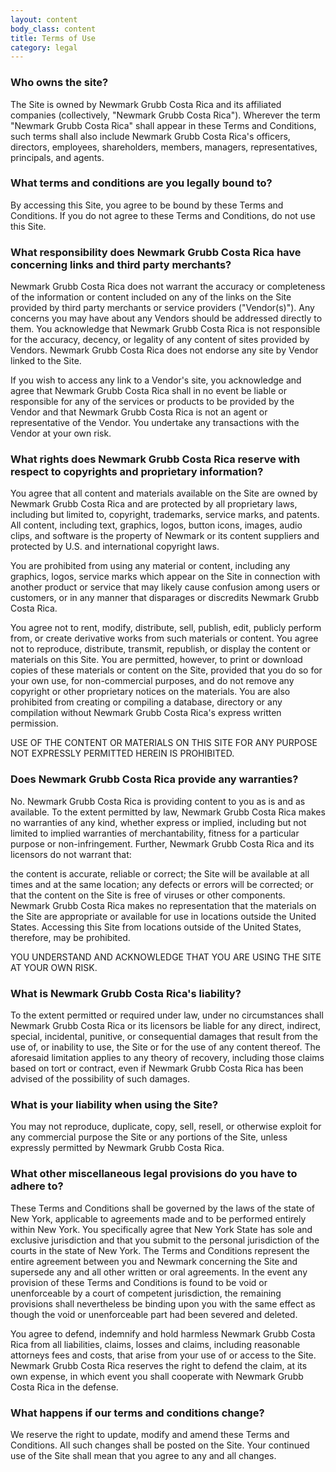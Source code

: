 ```yaml
---
layout: content
body_class: content
title: Terms of Use
category: legal
---
```

### Who owns the site?

The Site is owned by Newmark Grubb Costa Rica and its affiliated companies (collectively, "Newmark Grubb Costa Rica"). Wherever the term "Newmark Grubb Costa Rica" shall appear in these Terms and Conditions, such terms shall also include Newmark Grubb Costa Rica's officers, directors, employees, shareholders, members, managers, representatives, principals, and agents.

### What terms and conditions are you legally bound to?

By accessing this Site, you agree to be bound by these Terms and Conditions. If you do not agree to these Terms and Conditions, do not use this Site.

### What responsibility does Newmark Grubb Costa Rica have concerning links and third party merchants?

Newmark Grubb Costa Rica does not warrant the accuracy or completeness of the information or content included on any of the links on the Site provided by third party merchants or service providers ("Vendor(s)"). Any concerns you may have about any Vendors should be addressed directly to them. You acknowledge that Newmark Grubb Costa Rica is not responsible for the accuracy, decency, or legality of any content of sites provided by Vendors. Newmark Grubb Costa Rica does not endorse any site by Vendor linked to the Site.

If you wish to access any link to a Vendor's site, you acknowledge and agree that Newmark Grubb Costa Rica shall in no event be liable or responsible for any of the services or products to be provided by the Vendor and that Newmark Grubb Costa Rica is not an agent or representative of the Vendor. You undertake any transactions with the Vendor at your own risk.

### What rights does Newmark Grubb Costa Rica reserve with respect to copyrights and proprietary information?

You agree that all content and materials available on the Site are owned by Newmark Grubb Costa Rica and are protected by all proprietary laws, including but limited to, copyright, trademarks, service marks, and patents. All content, including text, graphics, logos, button icons, images, audio clips, and software is the property of Newmark or its content suppliers and protected by U.S. and international copyright laws.

You are prohibited from using any material or content, including any graphics, logos, service marks which appear on the Site in connection with another product or service that may likely cause confusion among users or customers, or in any manner that disparages or discredits Newmark Grubb Costa Rica.

You agree not to rent, modify, distribute, sell, publish, edit, publicly perform from, or create derivative works from such materials or content. You agree not to reproduce, distribute, transmit, republish, or display the content or materials on this Site. You are permitted, however, to print or download copies of these materials or content on the Site, provided that you do so for your own use, for non-commercial purposes, and do not remove any copyright or other proprietary notices on the materials. You are also prohibited from creating or compiling a database, directory or any compilation without Newmark Grubb Costa Rica's express written permission.

USE OF THE CONTENT OR MATERIALS ON THIS SITE FOR ANY PURPOSE NOT EXPRESSLY PERMITTED HEREIN IS PROHIBITED.

### Does Newmark Grubb Costa Rica provide any warranties?

No. Newmark Grubb Costa Rica is providing content to you as is and as available. To the extent permitted by law, Newmark Grubb Costa Rica makes no warranties of any kind, whether express or implied, including but not limited to implied warranties of merchantability, fitness for a particular purpose or non-infringement. Further, Newmark Grubb Costa Rica and its licensors do not warrant that:

the content is accurate, reliable or correct;
the Site will be available at all times and at the same location;
any defects or errors will be corrected; or
that the content on the Site is free of viruses or other components.
Newmark Grubb Costa Rica makes no representation that the materials on the Site are appropriate or available for use in locations outside the United States. Accessing this Site from locations outside of the United States, therefore, may be prohibited.

YOU UNDERSTAND AND ACKNOWLEDGE THAT YOU ARE USING THE SITE AT YOUR OWN RISK.

### What is Newmark Grubb Costa Rica's liability?

To the extent permitted or required under law, under no circumstances shall Newmark Grubb Costa Rica or its licensors be liable for any direct, indirect, special, incidental, punitive, or consequential damages that result from the use of, or inability to use, the Site or for the use of any content thereof. The aforesaid limitation applies to any theory of recovery, including those claims based on tort or contract, even if Newmark Grubb Costa Rica has been advised of the possibility of such damages.


### What is your liability when using the Site?

You may not reproduce, duplicate, copy, sell, resell, or otherwise exploit for any commercial purpose the Site or any portions of the Site, unless expressly permitted by Newmark Grubb Costa Rica.


### What other miscellaneous legal provisions do you have to adhere to?

These Terms and Conditions shall be governed by the laws of the state of New York, applicable to agreements made and to be performed entirely within New York. You specifically agree that New York State has sole and exclusive jurisdiction and that you submit to the personal jurisdiction of the courts in the state of New York. The Terms and Conditions represent the entire agreement between you and Newmark concerning the Site and supersede any and all other written or oral agreements. In the event any provision of these Terms and Conditions is found to be void or unenforceable by a court of competent jurisdiction, the remaining provisions shall nevertheless be binding upon you with the same effect as though the void or unenforceable part had been severed and deleted.

You agree to defend, indemnify and hold harmless Newmark Grubb Costa Rica from all liabilities, claims, losses and claims, including reasonable attorneys fees and costs, that arise from your use of or access to the Site. Newmark Grubb Costa Rica reserves the right to defend the claim, at its own expense, in which event you shall cooperate with Newmark Grubb Costa Rica in the defense.


### What happens if our terms and conditions change?

We reserve the right to update, modify and amend these Terms and Conditions. All such changes shall be posted on the Site. Your continued use of the Site shall mean that you agree to any and all changes.
